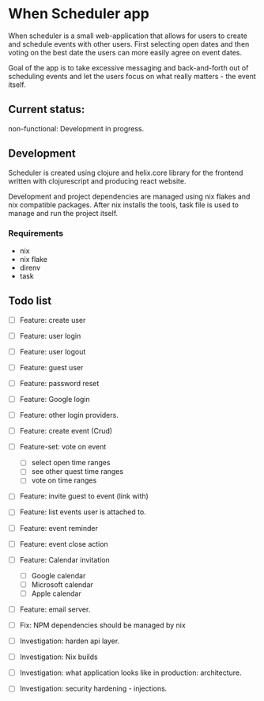 # When Scheduler app
When scheduler is a small web-application that allows for users to create and schedule events with other users.
First selecting open dates and then voting on the best date the users can more easily agree on event dates.

Goal of the app is to take excessive messaging and back-and-forth out of scheduling events and let the users focus on what really matters - the event itself.

## Current status:
non-functional: Development in progress.

## Development
Scheduler is created using clojure and helix.core library for the frontend written with clojurescript and producing react website.

Development and project dependencies are managed using nix flakes and nix compatible packages. After nix installs the tools, task file is used to manage and run the project itself.

### Requirements
- nix
- nix flake
- direnv
- task


## Todo list
- [ ] Feature: create user
- [ ] Feature: user login
- [ ] Feature: user logout
- [ ] Feature: guest user
- [ ] Feature: password reset
- [ ] Feature: Google login
- [ ] Feature: other login providers.

- [ ] Feature: create event (Crud)
- [ ] Feature-set: vote on event
  - [ ] select open time ranges
  - [ ] see other quest time ranges
  - [ ] vote on time ranges
- [ ] Feature: invite guest to event (link with)
- [ ] Feature: list events user is attached to.
- [ ] Feature: event reminder
- [ ] Feature: event close action

- [ ] Feature: Calendar invitation
  - [ ] Google calendar
  - [ ] Microsoft calendar
  - [ ] Apple calendar

- [ ] Feature: email server.

- [ ] Fix: NPM dependencies should be managed by nix
- [ ] Investigation: harden api layer.
- [ ] Investigation: Nix builds 
- [ ] Investigation: what application looks like in production: architecture.
- [ ] Investigation: security hardening - injections.
